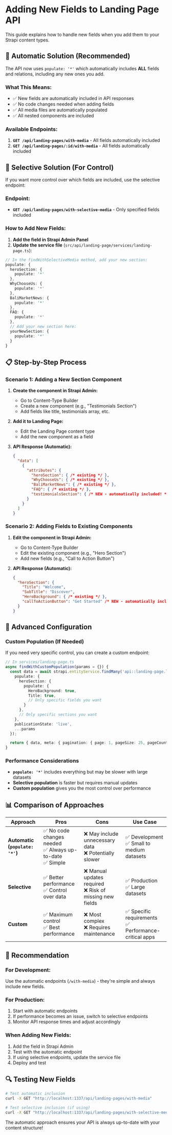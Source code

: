 # Adding New Fields to Landing Page API

This guide explains how to handle new fields when you add them to your Strapi content types.

## 🚀 **Automatic Solution (Recommended)**

The API now uses `populate: '*'` which automatically includes **ALL** fields and relations, including any new ones you add.

### **What This Means:**
- ✅ New fields are automatically included in API responses
- ✅ No code changes needed when adding fields
- ✅ All media files are automatically populated
- ✅ All nested components are included

### **Available Endpoints:**
1. **`GET /api/landing-pages/with-media`** - All fields automatically included
2. **`GET /api/landing-pages/:id/with-media`** - All fields automatically included

## 🎯 **Selective Solution (For Control)**

If you want more control over which fields are included, use the selective endpoint:

### **Endpoint:**
- **`GET /api/landing-pages/with-selective-media`** - Only specified fields included

### **How to Add New Fields:**

1. **Add the field in Strapi Admin Panel**
2. **Update the service file** (`src/api/landing-page/services/landing-page.ts`):

```typescript
// In the findWithSelectiveMedia method, add your new section:
populate: {
  heroSection: {
    populate: '*'
  },
  WhyChooseUs: {
    populate: '*'
  },
  BaliMarketNews: {
    populate: '*'
  },
  FAQ: {
    populate: '*'
  },
  // Add your new section here:
  yourNewSection: {
    populate: '*'
  }
}
```

## 📋 **Step-by-Step Process**

### **Scenario 1: Adding a New Section Component**

1. **Create the component in Strapi Admin:**
   - Go to Content-Type Builder
   - Create a new component (e.g., "Testimonials Section")
   - Add fields like title, testimonials array, etc.

2. **Add it to Landing Page:**
   - Edit the Landing Page content type
   - Add the new component as a field

3. **API Response (Automatic):**
   ```json
   {
     "data": [
       {
         "attributes": {
           "heroSection": { /* existing */ },
           "WhyChooseUs": { /* existing */ },
           "BaliMarketNews": { /* existing */ },
           "FAQ": { /* existing */ },
           "testimonialsSection": { /* NEW - automatically included! */ }
         }
       }
     ]
   }
   ```

### **Scenario 2: Adding Fields to Existing Components**

1. **Edit the component in Strapi Admin:**
   - Go to Content-Type Builder
   - Edit the existing component (e.g., "Hero Section")
   - Add new fields (e.g., "Call to Action Button")

2. **API Response (Automatic):**
   ```json
   {
     "heroSection": {
       "Title": "Welcome",
       "SubTitle": "Discover",
       "HeroBackground": { /* existing */ },
       "callToActionButton": "Get Started" /* NEW - automatically included! */
     }
   }
   ```

## 🔧 **Advanced Configuration**

### **Custom Population (If Needed)**

If you need very specific control, you can create a custom endpoint:

```typescript
// In services/landing-page.ts
async findWithCustomPopulation(params = {}) {
  const data = await strapi.entityService.findMany('api::landing-page.landing-page', {
    populate: {
      heroSection: {
        populate: {
          HeroBackground: true,
          Title: true,
          // Only specific fields you want
        }
      },
      // Only specific sections you want
    },
    publicationState: 'live',
    ...params
  });

  return { data, meta: { pagination: { page: 1, pageSize: 25, pageCount: 1, total: data.length } } };
}
```

### **Performance Considerations**

- **`populate: '*'`** includes everything but may be slower with large datasets
- **Selective population** is faster but requires manual updates
- **Custom population** gives you the most control over performance

## 📊 **Comparison of Approaches**

| Approach | Pros | Cons | Use Case |
|----------|------|------|----------|
| **Automatic (`populate: '*'`)** | ✅ No code changes needed<br>✅ Always up-to-date<br>✅ Simple | ❌ May include unnecessary data<br>❌ Potentially slower | ✅ Development<br>✅ Small to medium datasets |
| **Selective** | ✅ Better performance<br>✅ Control over data | ❌ Manual updates required<br>❌ Risk of missing new fields | ✅ Production<br>✅ Large datasets |
| **Custom** | ✅ Maximum control<br>✅ Best performance | ❌ Most complex<br>❌ Requires maintenance | ✅ Specific requirements<br>✅ Performance-critical apps |

## 🎯 **Recommendation**

### **For Development:**
Use the automatic endpoints (`/with-media`) - they're simple and always include new fields.

### **For Production:**
1. Start with automatic endpoints
2. If performance becomes an issue, switch to selective endpoints
3. Monitor API response times and adjust accordingly

### **When Adding New Fields:**
1. Add the field in Strapi Admin
2. Test with the automatic endpoint
3. If using selective endpoints, update the service file
4. Deploy and test

## 🔍 **Testing New Fields**

```bash
# Test automatic inclusion
curl -X GET "http://localhost:1337/api/landing-pages/with-media"

# Test selective inclusion (if using)
curl -X GET "http://localhost:1337/api/landing-pages/with-selective-media"
```

The automatic approach ensures your API is always up-to-date with your content structure! 